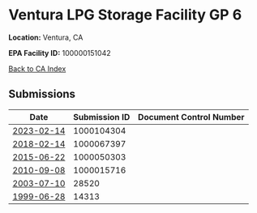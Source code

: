 # Ventura LPG Storage Facility GP 6

**Location:** Ventura, CA

**EPA Facility ID:** 100000151042

[Back to CA Index](../../index.md)

## Submissions

| Date | Submission ID | Document Control Number |
|------|--------------|-------------------------|
| [2023-02-14](submissions/1000104304.md) | 1000104304 |  |
| [2018-02-14](submissions/1000067397.md) | 1000067397 |  |
| [2015-06-22](submissions/1000050303.md) | 1000050303 |  |
| [2010-09-08](submissions/1000015716.md) | 1000015716 |  |
| [2003-07-10](submissions/28520.md) | 28520 |  |
| [1999-06-28](submissions/14313.md) | 14313 |  |
